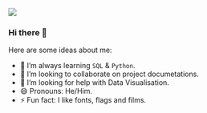 ![](https://picsum.photos/1600/400)

### Hi there 👋

Here are some ideas about me:
- 🌱 I’m always learning `SQL` & `Python`.
- 👯 I’m looking to collaborate on project documetations.
- 🤔 I’m looking for help with Data Visualisation.
- 😄 Pronouns: He/Him.
- ⚡ Fun fact: I like fonts, flags and films.

<!--
**subidit/subidit** is a ✨ _special_ ✨ repository because its `README.md` (this file) appears on your GitHub profile.

Here are some ideas to get you started:

- 🔭 I’m currently working on ...
- 🌱 I’m currently learning ...
- 👯 I’m looking to collaborate on ...
- 🤔 I’m looking for help with ...
- 💬 Ask me about ...
- 📫 How to reach me: ...
- 😄 Pronouns: ...
- ⚡ Fun fact: ...
-->
